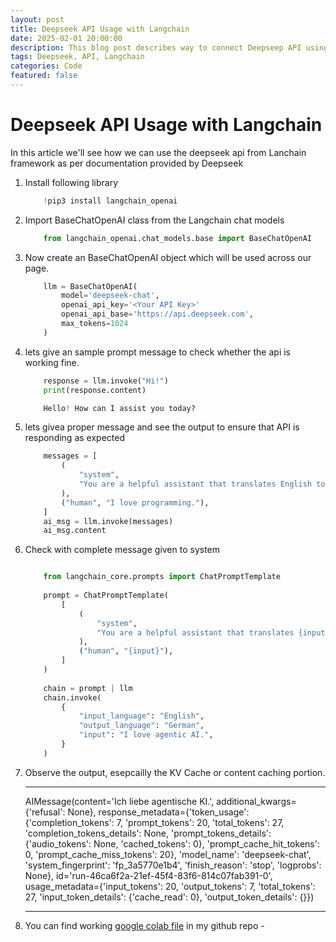 ```yaml
---
layout: post
title: Deepseek API Usage with Langchain
date: 2025-02-01 20:00:00
description: This blog post describes way to connect Deepseep API using Langchain
tags: Deepseek, API, Langchain
categories: Code
featured: false
---
```

Deepseek API Usage with Langchain
============

In this article we'll see how we can use the deepseek api from Lanchain framework as per documentation provided by Deepseek


1. Install following library
    ~~~python
        !pip3 install langchain_openai
    ~~~
2. Import BaseChatOpenAI class from the Langchain chat models 
    ~~~python
        from langchain_openai.chat_models.base import BaseChatOpenAI
    ~~~
3. Now create an BaseChatOpenAI object which will be used across our page.

    ~~~python
        llm = BaseChatOpenAI(
            model='deepseek-chat', 
            openai_api_key='<Your API Key>'
            openai_api_base='https://api.deepseek.com',
            max_tokens=1024
        )
    ~~~
4. lets give an sample prompt message to check whether the api is working fine. 
    ~~~python
        response = llm.invoke("Hi!")
        print(response.content)
    ~~~

    ~~~python
        Hello! How can I assist you today? 
    ~~~
5. lets givea proper message and see the output to ensure that API is responding as expected 

    ~~~python
        messages = [
            (
                "system",
                "You are a helpful assistant that translates English to Persian. Translate the user sentence.",
            ),
            ("human", "I love programming."),
        ]
        ai_msg = llm.invoke(messages)
        ai_msg.content
    ~~~

6. Check with complete message given to system
    ~~~python
    
        from langchain_core.prompts import ChatPromptTemplate
        
        prompt = ChatPromptTemplate(
            [
                (
                    "system",
                    "You are a helpful assistant that translates {input_language} to {output_language}.",
                ),
                ("human", "{input}"),
            ]
        )
        
        chain = prompt | llm
        chain.invoke(
            {
                "input_language": "English",
                "output_language": "German",
                "input": "I love agentic AI.",
            }
        )
    ~~~
7. Observe the output, esepcailly the KV Cache or content caching portion.
    ***
    AIMessage(content='Ich liebe agentische KI.', additional_kwargs={'refusal': None}, response_metadata={'token_usage': {'completion_tokens': 7, 'prompt_tokens': 20, 'total_tokens': 27, 'completion_tokens_details': None, 'prompt_tokens_details': {'audio_tokens': None, 'cached_tokens': 0}, 'prompt_cache_hit_tokens': 0, 'prompt_cache_miss_tokens': 20}, 'model_name': 'deepseek-chat', 'system_fingerprint': 'fp_3a5770e1b4', 'finish_reason': 'stop', 'logprobs': None}, id='run-46ca6f2a-21ef-45f4-83f6-814c07fab391-0', usage_metadata={'input_tokens': 20, 'output_tokens': 7, 'total_tokens': 27, 'input_token_details': {'cache_read': 0}, 'output_token_details': {}})
    ***

8. You can find working [google colab file](https://github.com/ashishnandagawali/agentic-ai/blob/0096abadca77518e8af77fa36df0cc15a64d929e/Langchain_deepseek.ipynb) in my github repo -
